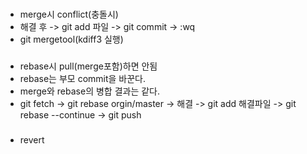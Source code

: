 ###
* merge시 conflict(충돌시)
* 해결 후 -> git add 파일 -> git commit -> :wq
* git mergetool(kdiff3 실행)
###
* rebase시 pull(merge포함)하면 안됨
* rebase는 부모 commit을 바꾼다.
* merge와 rebase의 병합 결과는 같다.
* git fetch -> git rebase orgin/master -> 해결 -> git add 해결파일 -> git rebase --continue -> git push
###
* revert
